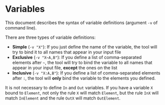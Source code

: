# Variables

This document describes the syntax of variable definitions (argument `-v` of command line).

There are three types of variable definitions:

- **Simple** (`-v "X"`): If you just define the name of the variable, the tool will try to bind it to all names that appear in your input file
- **Exclusive** (`-v "X~A,B"`): If you define a list of comma-separated elements after `~`, the tool will try to bind the variable to all names that appear in your input file, **except** the ones on the list
- **Inclusive** (`-v "X:A,B"`): If you define a list of comma-separated elements after `:`, the tool will **only** bind the variable to the elements you defined.

It is not necessary to define `In` and `Out` variables. If you have a variable `X` bound to `Element`, not only the rule `X` will match `Element`, but the rule `InX` will match `InElement` and the rule `OutX` will match `OutElement`.

